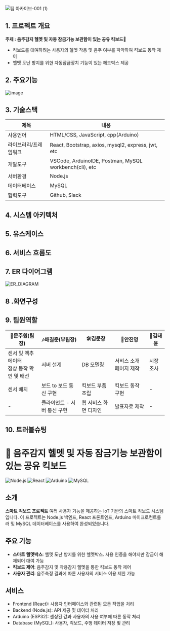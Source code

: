 
![팀 아카이브-001 (1)](https://github.com/user-attachments/assets/c459ed32-f5bb-4459-93d6-6d07c9ad7622)
## 1. 프로젝트 개요
**주제 : 음주감지 헬멧 및 자동 잠금기능 보관함이 있는 공유 킥보드🛴**
- 킥보드를 대여하려는 사용자의 헬멧 착용 및 음주 여부를 파악하여 킥보드 동작 제어
- 헬멧 도난 방지를 위한 자동잠금장치 기능이 있는 헤드박스 제공
## 2. 주요기능
![image](https://github.com/user-attachments/assets/4c672891-2a4e-430a-a4be-e7a62494dab6)
## 3. 기술스택
|제목|내용|
|------|---|
|사용언어|HTML/CSS, JavaScript, cpp(Arduino)|
|라이브러리/프레임워크|React, Bootstrap, axios, mysql2, express, jwt, etc|
|개발도구|VSCode, ArduinoIDE, Postman, MySQL workbench(cli), etc|
|서버환경|Node.js|
|데이터베이스|MySQL|
|협력도구|Github, Slack|
## 4. 시스템 아키텍처

## 5. 유스케이스
## 6. 서비스 흐름도
## 7. ER 다이어그램
![ER_DIAGRAM](https://github.com/user-attachments/assets/9c3f91e6-6864-426a-84c0-d92c7f4da50c)

## 8 .화면구성
## 9. 팀원역할
|🧰문주원(팀장)|🎶배길준(부팀장)|🛠김문창|🎨안진영|🔎김태윤|
|-----|-----|-----|-----|-----|
|센서 및 액추에이터<br/>정상 동작 확인 및 배선|서버 설계|DB 모델링|서비스 소개 페이지 제작|시장 조사|
|센서 배치|보드 to 보드 통신 구현|킥보드 부품 조립|킥보드 동작 구현| - |
| - |클라이언트 - 서버 통신 구현|웹 서비스 화면 디자인|발표자료 제작| - | 


## 10. 트러블슈팅

# 🛴 음주감지 헬멧 및 자동 잠금기능 보관함이 있는 공유 킥보드 

![Node.js](https://img.shields.io/badge/Node.js-339933?style=for-the-badge&logo=nodedotjs&logoColor=white)
![React](https://img.shields.io/badge/React-61DAFB?style=for-the-badge&logo=react&logoColor=white)
![Arduino](https://img.shields.io/badge/Arduino-00979D?style=for-the-badge&logo=arduino&logoColor=white)
![MySQL](https://img.shields.io/badge/MySQL-4479A1?style=for-the-badge&logo=mysql&logoColor=white)

## 소개
**스마트 킥보드 프로젝트** 여러 사용자 기능을 제공하는 IoT 기반의 스마트 킥보드 시스템입니다. 이 프로젝트는 Node.js 백엔드, React 프론트엔드, Arduino 마이크로컨트롤러 및 MySQL 데이터베이스를 사용하여 완성되었습니다.

## 주요 기능
- **스마트 헬멧박스**: 헬멧 도난 방지를 위한 헬멧박스. 사용 인증을 해야지만 잠금이 해제되어 대여 가능 
- **킥보드 제어**: 음주감지 및 착용감지 헬멧을 통한 킥보드 동작 제어
- **사용자 관리**: 음주측정 결과에 따른 사용자의 서비스 이용 제한 가능

## 서비스
- Frontend (React): 사용자 인터페이스와 관련된 모든 작업을 처리
- Backend (Node.js): API 제공 및 데이터 처리
- Arduino (ESP32): 센싱된 값과 사용자의 사용 여부에 따른 동작 처리
- Database (MySQL): 사용자, 킥보드, 주행 데이터 저장 및 관리

<!--

**Here are some ideas to get you started:**

🙋‍♀️ A short introduction - what is your organization all about?
🌈 Contribution guidelines - how can the community get involved?
👩‍💻 Useful resources - where can the community find your docs? Is there anything else the community should know?
🍿 Fun facts - what does your team eat for breakfast?
🧙 Remember, you can do mighty things with the power of [Markdown](https://docs.github.com/github/writing-on-github/getting-started-with-writing-and-formatting-on-github/basic-writing-and-formatting-syntax)
-->

